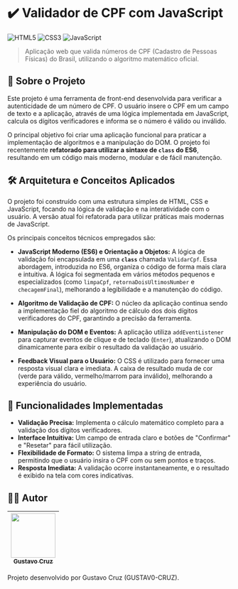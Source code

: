 # ✔️ Validador de CPF com JavaScript

![HTML5](https://img.shields.io/badge/HTML5-E34F26?style=for-the-badge&logo=html5&logoColor=white)
![CSS3](https://img.shields.io/badge/CSS3-1572B6?style=for-the-badge&logo=css3&logoColor=white)
![JavaScript](https://img.shields.io/badge/JavaScript-F7DF1E?style=for-the-badge&logo=javascript&logoColor=black)

> Aplicação web que valida números de CPF (Cadastro de Pessoas Físicas) do Brasil, utilizando o algoritmo matemático oficial.

## 📄 Sobre o Projeto

Este projeto é uma ferramenta de front-end desenvolvida para verificar a autenticidade de um número de CPF. O usuário insere o CPF em um campo de texto e a aplicação, através de uma lógica implementada em JavaScript, calcula os dígitos verificadores e informa se o número é válido ou inválido.

O principal objetivo foi criar uma aplicação funcional para praticar a implementação de algoritmos e a manipulação do DOM. O projeto foi recentemente **refatorado para utilizar a sintaxe de `class` do ES6**, resultando em um código mais moderno, modular e de fácil manutenção.

## 🛠️ Arquitetura e Conceitos Aplicados

O projeto foi construído com uma estrutura simples de HTML, CSS e JavaScript, focando na lógica de validação e na interatividade com o usuário. A versão atual foi refatorada para utilizar práticas mais modernas de JavaScript.

Os principais conceitos técnicos empregados são:

* **JavaScript Moderno (ES6) e Orientação a Objetos:** A lógica de validação foi encapsulada em uma **`class`** chamada `ValidarCpf`. Essa abordagem, introduzida no ES6, organiza o código de forma mais clara e intuitiva. A lógica foi segmentada em vários métodos pequenos e especializados (como `limpaCpf`, `retornaDoisUltimosNumber` e `checagemFinal`), melhorando a legibilidade e a manutenção do código.

* **Algoritmo de Validação de CPF:** O núcleo da aplicação continua sendo a implementação fiel do algoritmo de cálculo dos dois dígitos verificadores do CPF, garantindo a precisão da ferramenta.

* **Manipulação do DOM e Eventos:** A aplicação utiliza `addEventListener` para capturar eventos de clique e de teclado (`Enter`), atualizando o DOM dinamicamente para exibir o resultado da validação ao usuário.

* **Feedback Visual para o Usuário:** O CSS é utilizado para fornecer uma resposta visual clara e imediata. A caixa de resultado muda de cor (verde para válido, vermelho/marrom para inválido), melhorando a experiência do usuário.

## 🎯 Funcionalidades Implementadas

* **Validação Precisa:** Implementa o cálculo matemático completo para a validação dos dígitos verificadores.
* **Interface Intuitiva:** Um campo de entrada claro e botões de "Confirmar" e "Resetar" para fácil utilização.
* **Flexibilidade de Formato:** O sistema limpa a string de entrada, permitindo que o usuário insira o CPF com ou sem pontos e traços.
* **Resposta Imediata:** A validação ocorre instantaneamente, e o resultado é exibido na tela com cores indicativas.

## 👨‍💻 Autor

| [<img src="https://github.com/GUSTAV0-CRUZ.png" width="100px;"/><br /><sub><b>Gustavo Cruz</b></sub>](https://github.com/GUSTAV0-CRUZ) |
| :---: |

Projeto desenvolvido por Gustavo Cruz (GUSTAV0-CRUZ).
